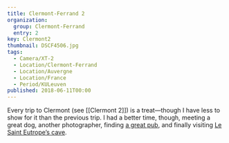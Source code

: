 ```yaml
---
title: Clermont-Ferrand 2
organization: 
  group: Clermont-Ferrand
  entry: 2
key: Clermont2
thumbnail: DSCF4506.jpg
tags:
  - Camera/XT-2
  - Location/Clermont-Ferrand
  - Location/Auvergne
  - Location/France
  - Period/KULeuven
published: 2018-06-11T00:00
---
```

Every trip to Clermont (see [[Clermont 2]]) is a treat—though I have less to show for it than the previous trip. I had a better time, though, meeting a great dog, another photographer, finding [a great pub](https://www.the-salvation-jane.fr), and finally visiting [Le Saint Eutrope’s cave](http://www.sainteutrope.com).
